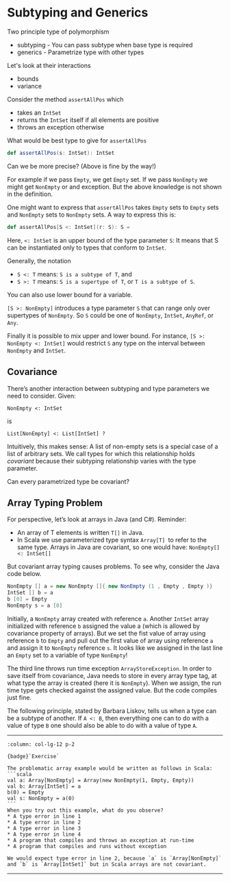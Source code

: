 # Subtyping and Generics

Two principle type of polymorphism

* subtyping - You can pass subtype when base type is required
* generics - Parametrize type with other types

Let's look at their interactions

* bounds
* variance

Consider the method `assertAllPos` which 

* takes an `IntSet`
* returns the `IntSet` itself if all elements are positive
* throws an exception otherwise

What would be best type to give for `assertAllPos` 

```scala
def assertAllPos(s: IntSet): IntSet

```

Can we be more precise? (Above is fine by the way!)

For example if we pass `Empty`, we get `Empty` set. If we pass `NonEmpty` we might get `NonEmpty` or and exception. But the above knowledge is not shown in the definition.

One might want to express that `assertAllPos` takes `Empty` sets to
`Empty` sets and `NonEmpty` sets to `NonEmpty` sets.
A way to express this is:
```scala
def assertAllPos[S <: IntSet](r: S): S =

```

Here, `<: IntSet` is an upper bound of the type parameter `S`:
It means that S can be instantiated only to types that conform to `IntSet`.

Generally, the notation

* `S <: T` means: `S is a subtype of T`, and
* `S >: T` means: `S is a supertype of T`, or `T is a subtype of S`. 

You can also use lower bound for a variable.

`[S >: NonEmpty]` introduces a type parameter `S` that can range only over supertypes of `NonEmpty`.
So `S` could be one of `NonEmpty`, `IntSet`, `AnyRef`, or `Any`.

Finally it is possible to mix upper and lower bound.
For instance, `[S >: NonEmpty <: IntSet]` would restrict `S` any type on the interval between `NonEmpty` and
`IntSet`.

## Covariance

There’s another interaction between subtyping and type parameters
we need to consider. Given:

`NonEmpty <: IntSet`


is


`List[NonEmpty] <: List[IntSet] ?`


Intuitively, this makes sense: A list of non-empty sets is a special
case of a list of arbitrary sets.
We call types for which this relationship holds *covariant* because
their subtyping relationship varies with the type parameter.

Can every parametrized type be covariant?

## Array Typing Problem

For perspective, let’s look at arrays in Java (and C#).
Reminder:

*  An array of T elements is written `T[]` in Java.
* In Scala we use parameterized type syntax `Array[T] `to refer to the same type.
Arrays in Java are covariant, so one would have:
`NonEmpty[] <: IntSet[]`

But covariant array typing causes problems.
To see why, consider the Java code below.

```java
NonEmpty [] a = new NonEmpty []{ new NonEmpty (1 , Empty , Empty )}
IntSet [] b = a
b [0] = Empty
NonEmpty s = a [0]
```

Initially, a `NonEmpty` array created with reference `a`. Another `IntSet` array initialized with reference `b` assigned the value a (which is allowed by covariance property of arrays). But we set the fist value of array using reference `b` to `Empty` and pull out the first value of array using reference `a` and assign it to `NonEmpty` reference `s`.
It looks like we assigned in the last line an `Empty` set to a variable of type `NonEmpty`!


The third line throws run time exception `ArrayStoreException`. In order to save itself from covariance, Java needs to store in every array type tag, at what type the array is created (here it is `NonEmpty`). When we assign, the run time type gets checked against the assigned value. But the code compiles just fine. 


The following principle, stated by Barbara Liskov, tells us when a
type can be a subtype of another.
If `A <: B`, then everything one can to do with a value of type `B` one should also be able to do with a value of type `A`.

-------------------------------------------------------------------

````{panels}
:column: col-lg-12 p-2

{badge}`Exercise`

The problematic array example would be written as follows in Scala:
```scala
val a: Array[NonEmpty] = Array(new NonEmpty(1, Empty, Empty))
val b: Array[IntSet] = a
b(0) = Empty
val s: NonEmpty = a(0)
```
When you try out this example, what do you observe?
* A type error in line 1
* A type error in line 2
* A type error in line 3
* A type error in line 4
* A program that compiles and throws an exception at run-time
* A program that compiles and runs without exception
````

````{dropdown} Solution
We would expect type error in line 2, because `a` is `Array[NonEmpty]` and `b` is `Array[IntSet]` but in Scala arrays are not covariant.
````

--------------------------------------------------------------------------------